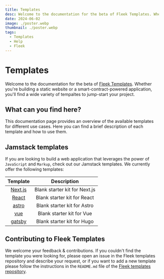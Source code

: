```yaml
---
title: Templates
desc: Welcome to the documentation for the beta of Fleek Templates. Whether you're building a static website or a smart-contract powered application, you'll find a wide variety of templates to jump-start your project.
date: 2024-06-02
image: ./poster.webp
thumbnail: ./poster.webp
tags:
  - Templates
  - Help
  - Fleek
---
```


# Templates

Welcome to the documentation for the beta of [Fleek Templates](https://github.com/fleek-tools). Whether you're building a static website or a smart-contract-powered application, you'll find a wide variety of tempaltes to jump-start your project.

## What can you find here?

This documentation page provides an overview of the available templates for different use cases.
Here you can find a brief description of each template and how to use them.

## Jamstack templates

If you are looking to build a web application that leverages the power of `JavaScript` and `Markup`, check out our Jamstack templates. We currently offer the following templates:

|                         Template                          |          Description          |
| :-------------------------------------------------------: | :---------------------------: |
| [Next.js](https://github.com/fleek-tools/nextjs-template) | Blank starter kit for Next.js |
|  [React](https://github.com/fleek-tools/react-template)   |  Blank starter kit for React  |
|  [astro](https://github.com/fleek-tools/astro-template)   |  Blank starter kit for Astro  |
|    [vue](https://github.com/fleek-tools/vue-template)     |   Blank starter kit for Vue   |
|  [gatsby](https://github.com/fleek-tools/hugo-template)   |  Blank starter kit for Hugo   |

## Contributing to Fleek Templates

We welcome your feedback & contributions. If you couldn't find the template you were looking for, please open an issue in the Fleek templates repository and describe your request, or if you want to add a new template please follow the instructions in the `README.md` file of the [Fleek templates repository](https://github.com/fleek-tools).
